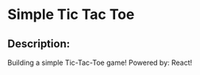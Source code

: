 # Simple Tic Tac Toe

## Description:
  Building a simple Tic-Tac-Toe game!
  Powered by: React!
  
  


